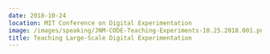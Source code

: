 ```yaml
---
date: 2018-10-24
location: MIT Conference on Digital Experimentation
image: /images/speaking/JNM-CODE-Teaching-Experiments-10.25.2018.001.png
title: Teaching Large-Scale Digital Experimentation
---
```

